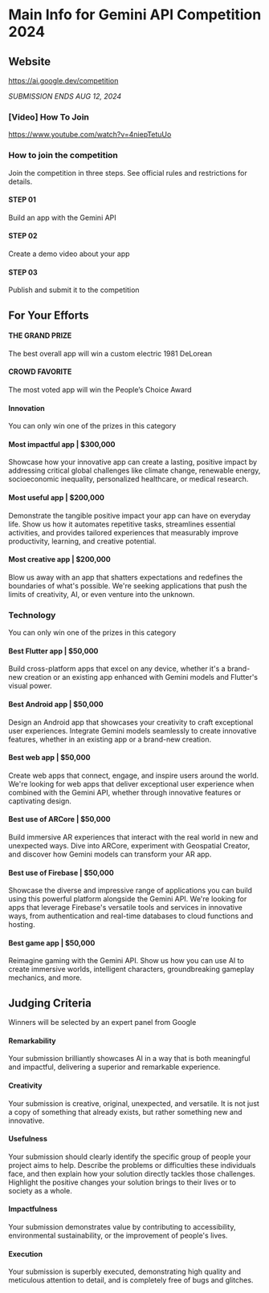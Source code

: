 # Main Info for Gemini API Competition 2024
## Website
https://ai.google.dev/competition 

*SUBMISSION ENDS AUG 12, 2024*


### [Video] How To Join
https://www.youtube.com/watch?v=4niepTetuUo 

### How to join the competition
Join the competition in three steps. See official rules and restrictions for details.

#### STEP 01
Build an app with the Gemini API

#### STEP 02
Create a demo video about your app

#### STEP 03
Publish and submit it to the competition

## For Your Efforts

#### THE GRAND PRIZE
The best overall app will win a custom electric 1981 DeLorean

#### CROWD FAVORITE
The most voted app will win the People’s Choice Award

#### Innovation
You can only win one of the prizes in this category

#### Most impactful app | $300,000
Showcase how your innovative app can create a lasting, positive impact by addressing critical global challenges like climate change, renewable energy, socioeconomic inequality, personalized healthcare, or medical research.


#### Most useful app | $200,000
Demonstrate the tangible positive impact your app can have on everyday life. Show us how it automates repetitive tasks, streamlines essential activities, and provides tailored experiences that measurably improve productivity, learning, and creative potential.


#### Most creative app | $200,000
Blow us away with an app that shatters expectations and redefines the boundaries of what's possible. We're seeking applications that push the limits of creativity, AI, or even venture into the unknown.

### Technology
You can only win one of the prizes in this category

#### Best Flutter app | $50,000
Build cross-platform apps that excel on any device, whether it's a brand-new creation or an existing app enhanced with Gemini models and Flutter's visual power.


#### Best Android app | $50,000
Design an Android app that showcases your creativity to craft exceptional user experiences. Integrate Gemini models seamlessly to create innovative features, whether in an existing app or a brand-new creation.


#### Best web app | $50,000
Create web apps that connect, engage, and inspire users around the world. We're looking for web apps that deliver exceptional user experience when combined with the Gemini API, whether through innovative features or captivating design.

#### Best use of ARCore | $50,000
Build immersive AR experiences that interact with the real world in new and unexpected ways. Dive into ARCore, experiment with Geospatial Creator, and discover how Gemini models can transform your AR app.

#### Best use of Firebase | $50,000
Showcase the diverse and impressive range of applications you can build using this powerful platform alongside the Gemini API. We're looking for apps that leverage Firebase's versatile tools and services in innovative ways, from authentication and real-time databases to cloud functions and hosting.

#### Best game app | $50,000
Reimagine gaming with the Gemini API. Show us how you can use AI to create immersive worlds, intelligent characters, groundbreaking gameplay mechanics, and more.

## Judging Criteria
Winners will be selected by an expert panel from Google

#### Remarkability
Your submission brilliantly showcases AI in a way that is both meaningful and impactful, delivering a superior and remarkable experience.

#### Creativity
Your submission is creative, original, unexpected, and versatile. It is not just a copy of something that already exists, but rather something new and innovative.

#### Usefulness
Your submission should clearly identify the specific group of people your project aims to help. Describe the problems or difficulties these individuals face, and then explain how your solution directly tackles those challenges. Highlight the positive changes your solution brings to their lives or to society as a whole.

#### Impactfulness
Your submission demonstrates value by contributing to accessibility, environmental sustainability, or the improvement of people's lives.

#### Execution
Your submission is superbly executed, demonstrating high quality and meticulous attention to detail, and is completely free of bugs and glitches.
